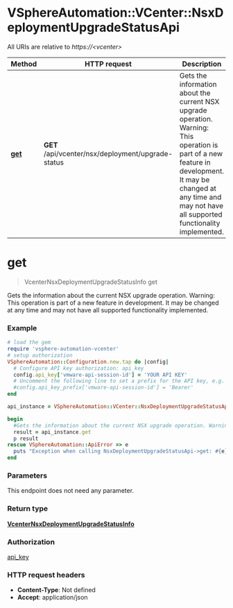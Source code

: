 # VSphereAutomation::VCenter::NsxDeploymentUpgradeStatusApi

All URIs are relative to *https://&lt;vcenter&gt;*

Method | HTTP request | Description
------------- | ------------- | -------------
[**get**](NsxDeploymentUpgradeStatusApi.md#get) | **GET** /api/vcenter/nsx/deployment/upgrade-status | Gets the information about the current NSX upgrade operation. Warning: This operation is part of a new feature in development. It may be changed at any time and may not have all supported functionality implemented.


# **get**
> VcenterNsxDeploymentUpgradeStatusInfo get

Gets the information about the current NSX upgrade operation. Warning: This operation is part of a new feature in development. It may be changed at any time and may not have all supported functionality implemented.

### Example
```ruby
# load the gem
require 'vsphere-automation-vcenter'
# setup authorization
VSphereAutomation::Configuration.new.tap do |config|
  # Configure API key authorization: api_key
  config.api_key['vmware-api-session-id'] = 'YOUR API KEY'
  # Uncomment the following line to set a prefix for the API key, e.g. 'Bearer' (defaults to nil)
  #config.api_key_prefix['vmware-api-session-id'] = 'Bearer'
end

api_instance = VSphereAutomation::VCenter::NsxDeploymentUpgradeStatusApi.new

begin
  #Gets the information about the current NSX upgrade operation. Warning: This operation is part of a new feature in development. It may be changed at any time and may not have all supported functionality implemented.
  result = api_instance.get
  p result
rescue VSphereAutomation::ApiError => e
  puts "Exception when calling NsxDeploymentUpgradeStatusApi->get: #{e}"
end
```

### Parameters
This endpoint does not need any parameter.

### Return type

[**VcenterNsxDeploymentUpgradeStatusInfo**](VcenterNsxDeploymentUpgradeStatusInfo.md)

### Authorization

[api_key](../README.md#api_key)

### HTTP request headers

 - **Content-Type**: Not defined
 - **Accept**: application/json



